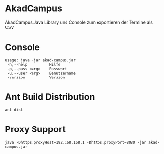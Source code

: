 AkadCampus
======

AkadCampus Java Library und Console zum exportieren der Termine als CSV


Console
=======

```
usage: java -jar akad-campus.jar
 -h,--help          Hilfe
 -p,--pass <arg>    Passwort
 -u,--user <arg>    Benutzername
 -version           Version

```

Ant Build Distribution
======================

```
ant dist
```

Proxy Support
=============
```
java -Dhttps.proxyHost=192.168.168.1 -Dhttps.proxyPort=8080 -jar akad-campus.jar
```



